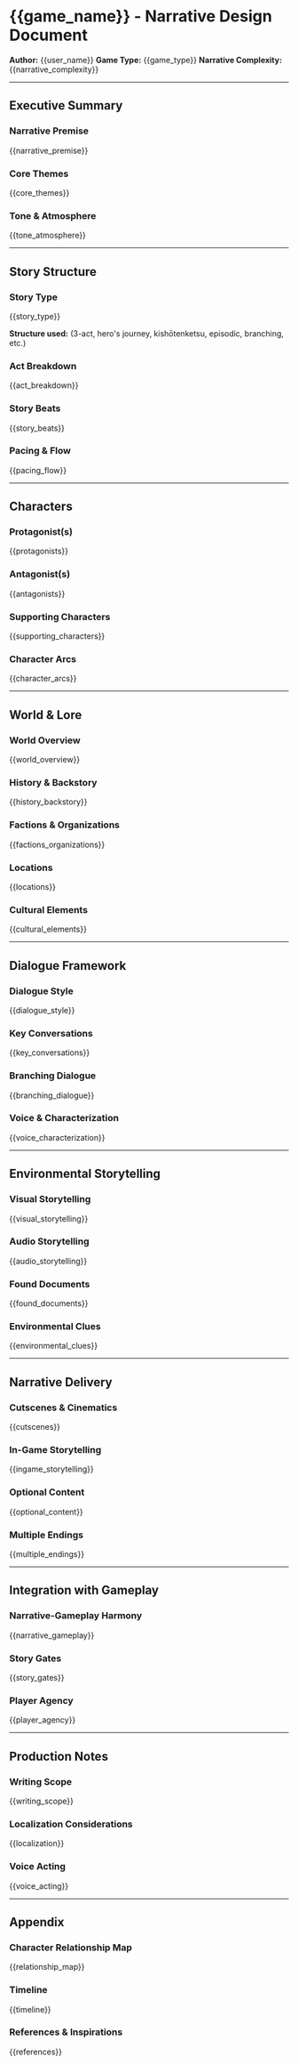 # {{game_name}} - Narrative Design Document

**Author:** {{user_name}}
**Game Type:** {{game_type}}
**Narrative Complexity:** {{narrative_complexity}}

---

## Executive Summary

### Narrative Premise

{{narrative_premise}}

### Core Themes

{{core_themes}}

### Tone & Atmosphere

{{tone_atmosphere}}

---

## Story Structure

### Story Type

{{story_type}}

**Structure used:** (3-act, hero's journey, kishōtenketsu, episodic, branching, etc.)

### Act Breakdown

{{act_breakdown}}

### Story Beats

{{story_beats}}

### Pacing & Flow

{{pacing_flow}}

---

## Characters

### Protagonist(s)

{{protagonists}}

### Antagonist(s)

{{antagonists}}

### Supporting Characters

{{supporting_characters}}

### Character Arcs

{{character_arcs}}

---

## World & Lore

### World Overview

{{world_overview}}

### History & Backstory

{{history_backstory}}

### Factions & Organizations

{{factions_organizations}}

### Locations

{{locations}}

### Cultural Elements

{{cultural_elements}}

---

## Dialogue Framework

### Dialogue Style

{{dialogue_style}}

### Key Conversations

{{key_conversations}}

### Branching Dialogue

{{branching_dialogue}}

### Voice & Characterization

{{voice_characterization}}

---

## Environmental Storytelling

### Visual Storytelling

{{visual_storytelling}}

### Audio Storytelling

{{audio_storytelling}}

### Found Documents

{{found_documents}}

### Environmental Clues

{{environmental_clues}}

---

## Narrative Delivery

### Cutscenes & Cinematics

{{cutscenes}}

### In-Game Storytelling

{{ingame_storytelling}}

### Optional Content

{{optional_content}}

### Multiple Endings

{{multiple_endings}}

---

## Integration with Gameplay

### Narrative-Gameplay Harmony

{{narrative_gameplay}}

### Story Gates

{{story_gates}}

### Player Agency

{{player_agency}}

---

## Production Notes

### Writing Scope

{{writing_scope}}

### Localization Considerations

{{localization}}

### Voice Acting

{{voice_acting}}

---

## Appendix

### Character Relationship Map

{{relationship_map}}

### Timeline

{{timeline}}

### References & Inspirations

{{references}}
